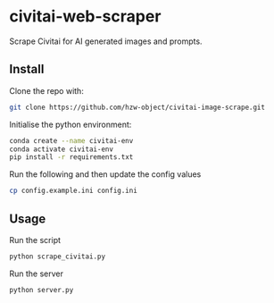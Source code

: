 # civitai-web-scraper

Scrape Civitai for AI generated images and prompts.

## Install

Clone the repo with:

```sh
git clone https://github.com/hzw-object/civitai-image-scrape.git
```

Initialise the python environment:

```sh
conda create --name civitai-env
conda activate civitai-env
pip install -r requirements.txt
```

Run the following and then update the config values

```sh
cp config.example.ini config.ini
```

## Usage

Run the script

```sh
python scrape_civitai.py
```

Run the server

```sh
python server.py
```
